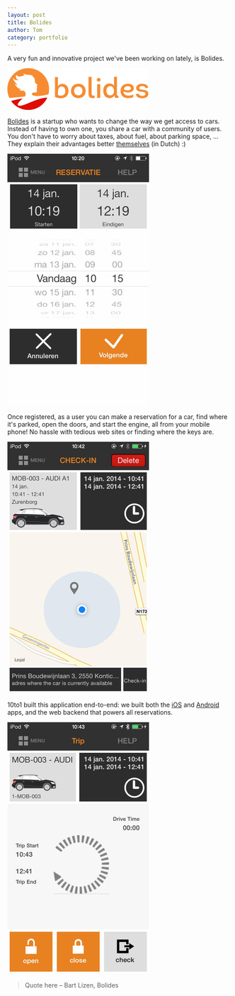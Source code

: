 ```yaml
---
layout: post
title: Bolides
author: Tom
category: portfolio
---
```

A very fun and innovative project we've been working on lately, is Bolides.

[![logo Bolides](/img/portfolio/bolides/logo.png)](http://www.bolides.be)

[Bolides](http://www.bolides.be) is a startup who wants to change the way we get access to cars. Instead of having to own one, you share a car with a community of users. You don't have to worry about taxes, about fuel, about parking space, ... They explain their advantages better [themselves](http://www.bolides.be/content/meer-weten) (in Dutch) :)

![screenshot new reservation](/img/portfolio/bolides/screen568x568.jpeg)

Once registered, as a user you can make a reservation for a car, find where it's parked, open the doors, and start the engine, all from your mobile phone! No hassle with tedious web sites or finding where the keys are.

![screenshot where car is parked](/img/portfolio/bolides/screen568x568-3.jpeg)

10to1 built this application end-to-end: we built both the [iOS](https://itunes.apple.com/be/app/bolides/id599926163?l=nl&mt=8) and [Android](https://play.google.com/store/apps/details?id=be.tentoone.carsharing) apps, and the web backend that powers all reservations.

![screenshot trip information](/img/portfolio/bolides/screen568x568-1.jpeg)

> Quote here – Bart Lizen, Bolides
